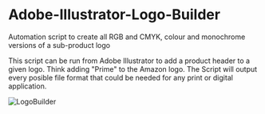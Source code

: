 # Adobe-Illustrator-Logo-Builder
Automation script to create all RGB and CMYK, colour and monochrome versions of a sub-product logo

This script can be run from Adobe Illustrator to add a product header to a given logo. Think adding "Prime" to the Amazon logo.
The Script will output every posible file format that could be needed for any print or digital application.

![LogoBuilder](https://github.com/Detege/Adobe-Illustrator-Logo-Builder/assets/64422541/397f7d37-469d-4ba2-b753-034ba7259dd9)
